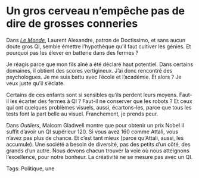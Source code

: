 # Un gros cerveau n’empêche pas de dire de grosses conneries

Dans [*Le Monde*](http://www.emerydolige.fr/qi-laurent-alexandre-nbic), Laurent Alexandre, patron de Doctissimo, et sans aucun doute gros QI, semble émettre l’hypothèque qu’il faut cultiver les génies. Et pourquoi pas les élever en batterie dans des fermes ?

Je réagis parce que mon fils aîné a été déclaré haut potentiel. Dans certains domaines, il obtient des scores vertigineux. J’ai donc rencontré des psychologues. Je me suis battu avec l’école et l’académie. Et alors ? Je veux juste qu’il s’éclate.

Certains de ces enfants sont si sensibles qu’ils perdent leurs moyens. Faut-il les écarter des fermes à QI ? Faut-il ne conserver que les robots ? Et ceux qui ont quelques problèmes visuels, aussi, écartons-les, parce que tous les tests font la part belle au visuel. Franchement, je prends peur.

Dans *Outliers*, Malcom Gladwell montre que pour obtenir un prix Nobel il suffit d’avoir un QI supérieur 120. Si vous avez 160 comme Attali, vous n’avez pas plus de chance. Et c’est tant mieux (parce qu'Attali, aussi, les accumule). Une société a besoin de diversité, pas des petits d’un côté, des grands d’un autre. Nous devons chacun trouver la voie où nous atteignons l’excellence, pour notre bonheur. La créativité ne se mesure pas avec un QI.

Tags: Politique, une